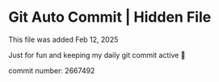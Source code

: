 # Git Auto Commit | Hidden File

This file was added Feb 12, 2025

Just for fun and keeping my daily git commit active 🤪

commit number: 2667492
